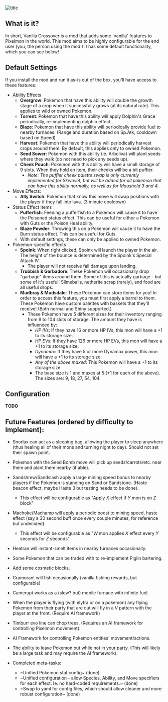 ![title](https://github.com/user-attachments/assets/d1a2af1b-e610-44d2-b71a-b2f8fe51a3b0) 

## What is it?
In short, Vanilla Crossover is a mod that adds some 'vanilla' features to Pixelmon in the world. This mod aims to be highly configurable for the end user (you, the person using the mod!) It has some default functionality, which you can see below!

## Default Settings
If you install the mod and run it as-is out of the box, you'll have access to these features:

- Ability Effects
  - **Overgrow**: Pokemon that have this ability will double the growth stage of a crop when it successfully grows (at its natural rate). This applies to wild or owned Pokemon.
  - **Torrent**: Pokemon that have this ability will apply Dolphin's Grace periodically, re-implementing dolphin effect.
  - **Blaze**: Pokemon that have this ability will periodically provide fuel to nearby furnaces. (Range and duration based on Sp.Atk, cooldown based on Speed)
  - **Harvest**: Pokemon that have this ability will periodically harvest crops around them. By default, this applies only to owned Pokemon.
  - **Seed Sower**: Pokemon with this ability (ie. Arboliva) will plant seeds where they walk (do not need to pick any seeds up).
  - **Cheek Pouch**: Pokemon with this ability will have a small storage of 9 slots. When they hold an item, their cheeks will be a bit puffier.
    - *Note: The puffier cheek palette swap is only currently implemented for Skwovet, but will be added for all pokemon that can have this ability normally, as well as for Maushold 3 and 4.*
- Move Effects:
  - **Ally Switch**: Pokemon that know this move will swap positions with the player if they fall into lava. (3 minute cooldown)
- Status Effect Items
  - **Pufferfish**: Feeding a pufferfish to a Pokemon will cause it to have the Poisoned status effect. This can be useful for either a Pokemon with Guts or the Poison Heal ability.
  - **Blaze Powder**: Throwing this on a Pokemon will cause it to have the Burn status effect. This can be useful for Guts.
  - With default settings, these can only be applied to owned Pokemon.
- Pokemon-specific effects
  - **Spoink**: When right clicked, Spoink will launch the player in the air. The height of the bounce is determined by the Spoink's Special Attack IV.
    - The player will not receive fall damage upon landing.
  - **Trubbish & Garbadore**: These Pokemon will occasionally drop "garbage" items around them. Some of this is actually garbage - but some of it's useful! Slimeballs, netherite scrap (rarely), and food are all useful drops.
  - **Mudbray & Mudsdale**: These Pokemon can store items for you! In order to access this feature, you must first apply a barrel to them. These Pokemon have custom palettes with baskets that they'll receive! (Both normal and Shiny supported.)
    - These Pokemon have 5 different sizes for their inventory ranging from 9 to 104 slots of storage. The amount they have is influenced by:
      - *HP IVs*: If they have 16 or more HP IVs, this mon will have a +1 to its storage size.
      - *HP EVs*: If they have 126 or more HP EVs, this mon will have a +1 to its storage size.
      - *Dynamax*: If they have 5 or more Dynamax power, this mon will have a +1 to its storage size.
      - *Any of the above maxed*: This Pokemon will have a +1 to its storage size.
      - The base size is 1 and maxes at 5 (+1 for each of the above). The sizes are: 9, 18, 27, 54, 104. 

## Configuration
**TODO**

## Future Features (ordered by difficulty to implement):
- Snorlax can act as a sleeping bag, allowing the player to sleep anywhere (thus healing all of their mons and turning night to day). Should not set their spawn point.
- Pokemon with the Seed Bomb move will pick up seeds/carrots/etc. near them and plant them nearby (if able).
- Sandshrew/Sandslash apply a large mining speed bonus to nearby players if the Pokemon is standing on Sand or Sandstone. (Haste beacon effect, maybe Haste 3 but testing needs to be done).
  - This effect will be configurable as "Apply *X* effect if *Y* mon is on *Z* block"
- Machoke/Machamp will apply a periodic boost to mining speed, haste effect (say a 30 second buff once every couple minutes, for reference but undecided).
  - This effect will be configurable as "*W* mon applies *X* effect every *Y* seconds for *Z* seconds" 
- Heatran will instant-smelt items in nearby furnaces occasionally.
- Some Pokemon that can be traded with to re-implement Piglin bartering.
- Add some cosmetic blocks.
- Cramorant will fish occasionally (vanilla fishing rewards, but configurable)
- Camerupt works as a (slow? but) mobile furnace with infinite fuel.
- When the player is flying (with elytra or on a pokemon) any flying Pokemon from their party that are out will fly in a V pattern with the player at the front. (Require AI framework)
- Timburr evo line can chop trees. (Requires an AI framework for controlling Pixelmon movement).
- AI Framework for controlling Pokemon entities' movement/actions.
- The ability to leave Pokemon out while not in your party. (This will likely be a large task and may require the AI framework).

- Completed meta-tasks:
  - ~Unified Pokemon stat config~ (done)
  - ~Unified configuration - allow Species, Ability, and Move specifiers for each effect. Ie. no hard-coded requirements.~ (done)
  - ~Swap to yaml for config files, which should allow cleaner and more robust configuration~ (done)
